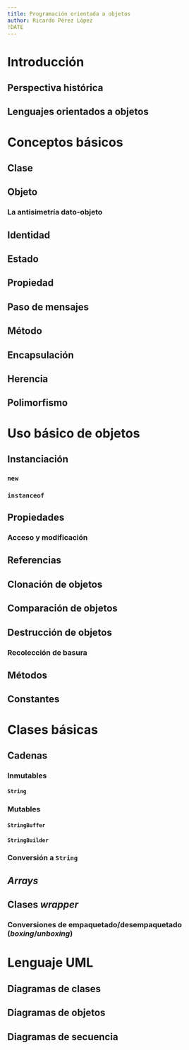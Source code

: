 ```yaml
---
title: Programación orientada a objetos
author: Ricardo Pérez López
!DATE
---
```


# Introducción

## Perspectiva histórica

## Lenguajes orientados a objetos

# Conceptos básicos

## Clase

## Objeto

### La antisimetría dato-objeto

## Identidad

## Estado

## Propiedad

## Paso de mensajes

## Método

## Encapsulación

## Herencia

## Polimorfismo

# Uso básico de objetos

## Instanciación

### `new`

### `instanceof`

## Propiedades

### Acceso y modificación

## Referencias

## Clonación de objetos

## Comparación de objetos

## Destrucción de objetos

### Recolección de basura

## Métodos

## Constantes

# Clases básicas

## Cadenas

### Inmutables

#### `String`

### Mutables

#### `StringBuffer`

#### `StringBuilder`

### Conversión a `String`

## *Arrays*

## Clases *wrapper*

### Conversiones de empaquetado/desempaquetado (*boxing*/*unboxing*)

# Lenguaje UML

## Diagramas de clases

## Diagramas de objetos

## Diagramas de secuencia

